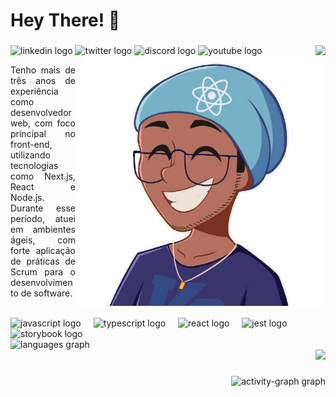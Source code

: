 <h1 align="left">Hey There! 🤞</h1>

###

<div>
  <img align="right" float="right" src="https://count.getloli.com/@:GabrielLuZz?theme=sketch-1&padding=7&offset=0&scale=0.2&align=top&pixelated=1&darkmode=1"  />
    
  <div>
    <img src="https://raw.githubusercontent.com/maurodesouza/profile-readme-generator/master/src/assets/icons/social/linkedin/default.svg"  height="22" alt="linkedin logo"  />
    <img src="https://raw.githubusercontent.com/maurodesouza/profile-readme-generator/master/src/assets/icons/social/twitter/default.svg"  height="22" alt="twitter logo"  />
    <img src="https://raw.githubusercontent.com/maurodesouza/profile-readme-generator/master/src/assets/icons/social/discord/default.svg"  height="22" alt="discord logo"  />
    <img src="https://raw.githubusercontent.com/maurodesouza/profile-readme-generator/master/src/assets/icons/social/youtube/default.svg"  height="22" alt="youtube logo"  />
  </div>

</div>


<img align="right" height="400" src="./assets/toon.png"  />

<p align="justify">Tenho mais de três anos de experiência como desenvolvedor web, com foco principal no front-end, utilizando tecnologias como Next.js, React e Node.js. Durante esse período, atuei em ambientes ágeis, com forte aplicação de práticas de Scrum para o desenvolvimento de software.
</p>
<br />
<div align="left">
  <img src="https://cdn.jsdelivr.net/gh/devicons/devicon/icons/javascript/javascript-original.svg" height="40" alt="javascript logo"  />
  <img width="12" />
  <img src="https://cdn.jsdelivr.net/gh/devicons/devicon/icons/typescript/typescript-original.svg" height="40" alt="typescript logo"  />
  <img width="12" />
  <img src="https://cdn.jsdelivr.net/gh/devicons/devicon/icons/react/react-original.svg" height="40" alt="react logo"  />
  <img width="12" />
  <img src="https://cdn.jsdelivr.net/gh/devicons/devicon/icons/jest/jest-plain.svg" height="40" alt="jest logo"  />
  <img width="12" />
  <img src="https://cdn.jsdelivr.net/gh/devicons/devicon/icons/storybook/storybook-original.svg" height="40" alt="storybook logo"  />
</div>

<div align="left">
  <img src="https://github-readme-stats.vercel.app/api/top-langs?username=GabrielLuZz&locale=en&hide_title=false&layout=compact&card_width=320&langs_count=7&theme=prussian&hide_border=false&order=2" height="150" alt="languages graph"  />
</div>


  
<div align="right">
  <img src="https://capsule-render.vercel.app/api?type=waving&height=100&section=header&reversal=false&text=Software%20Engineer&fontSize=70&fontColor=628FDA&fontAlign=50&fontAlignY=50&stroke=-&animation=twinkling&descSize=20&descAlign=50&descAlignY=50&textBg=false&color=628FDA63"  />

</div>



###

###

<div align="right">
  <img src="https://github-readme-activity-graph.vercel.app/graph?username=GabrielLuZz&radius=16&theme=github-dark&area=true&order=5&hide_border=true&hide_title=true" height="300" alt="activity-graph graph"  />
</div>

